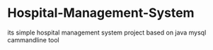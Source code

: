 # Hospital-Management-System
its simple hospital management system project based on java mysql cammandline tool
